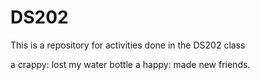 # DS202
This is a repository for activities done in the DS202 class

a crappy: lost my water bottle
a happy: made new friends.
